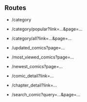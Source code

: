 ## Routes
* /category
* /category/popular?link=...&page=...
* /category/all?link=...&page=...

* /updated_comics?page=...
* /most_viewed_comics?page=...
* /newest_comics?page=...
* /comic_detail?link=...
* /chapter_detail?link=...
* /search_comic?query=...&page=...
